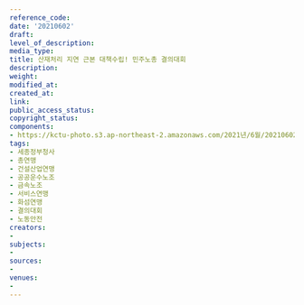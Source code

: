 ```yaml
---
reference_code: 
date: '20210602'
draft: 
level_of_description: 
media_type: 
title: 산재처리 지연 근본 대책수립! 민주노총 결의대회
description: 
weight: 
modified_at: 
created_at: 
link: 
public_access_status: 
copyright_status: 
components:
- https://kctu-photo.s3.ap-northeast-2.amazonaws.com/2021년/6월/20210602-산재처리+지연+근본+대책수립!+민주노총+결의대회_세종정부청사_총연맹_건설산업연맹_공공운수노조_금속노조_서비스연맹_화섬연맹_결의대회_노동안전/_1D20810.jpg
tags:
- 세종정부청사
- 총연맹
- 건설산업연맹
- 공공운수노조
- 금속노조
- 서비스연맹
- 화섬연맹
- 결의대회
- 노동안전
creators:
- 
subjects:
- 
sources:
- 
venues:
- 
---
```

